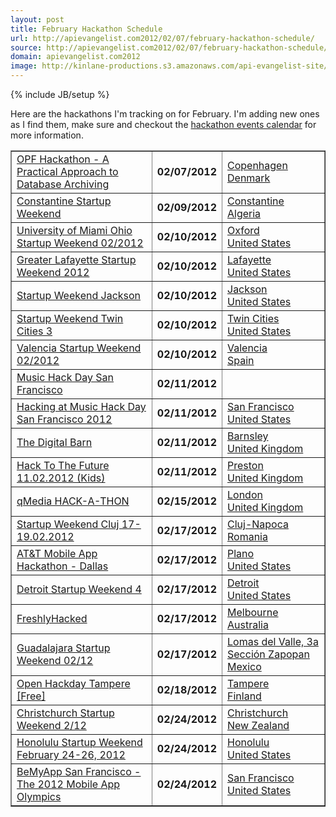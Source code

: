 ```yaml
---
layout: post
title: February Hackathon Schedule
url: http://apievangelist.com2012/02/07/february-hackathon-schedule/
source: http://apievangelist.com2012/02/07/february-hackathon-schedule/
domain: apievangelist.com2012
image: http://kinlane-productions.s3.amazonaws.com/api-evangelist-site/blog/tag-cloud-hackathon.png
---
```

{% include JB/setup %}<p>
     Here are the hackathons I'm tracking on for February. I'm adding new ones as I find them, make sure and checkout the <a title="Hackathon events calendar" href="/events/">hackathon events calendar</a> for more information.
</p>
<table border="1" cellspacing="5" cellpadding="5" width="100%">
     <tbody>
          <tr>
               <td>
                    <a href="/events/opf_hackathon__a_practical_approach_to_database_archiving.php">OPF Hackathon - A Practical Approach to Database Archiving</a>
               </td>
               <td>
                    <strong>02/07/2012</strong>
               </td>
               <td>
                    <a href="/events/opf_hackathon__a_practical_approach_to_database_archiving.php">Copenhagen<br />
                    Denmark</a>
               </td>
          </tr>
          <tr>
               <td>
                    <a href="/events/constantine_startup_weekend.php">Constantine Startup Weekend</a>
               </td>
               <td>
                    <strong>02/09/2012</strong>
               </td>
               <td>
                    <a href="/events/constantine_startup_weekend.php">Constantine<br />
                    Algeria</a>
               </td>
          </tr>
          <tr>
               <td>
                    <a href="/events/university_of_miami_ohio_startup_weekend_022012.php">University of Miami Ohio Startup Weekend 02/2012</a>
               </td>
               <td>
                    <strong>02/10/2012</strong>
               </td>
               <td>
                    <a href="/events/university_of_miami_ohio_startup_weekend_022012.php">Oxford<br />
                    United States</a>
               </td>
          </tr>
          <tr>
               <td>
                    <a href="/events/greater_lafayette_startup_weekend_2012.php">Greater Lafayette Startup Weekend 2012</a>
               </td>
               <td>
                    <strong>02/10/2012</strong>
               </td>
               <td>
                    <a href="/events/greater_lafayette_startup_weekend_2012.php">Lafayette<br />
                    United States</a>
               </td>
          </tr>
          <tr>
               <td>
                    <a href="/events/startup_weekend_jackson.php">Startup Weekend Jackson</a>
               </td>
               <td>
                    <strong>02/10/2012</strong>
               </td>
               <td>
                    <a href="/events/startup_weekend_jackson.php">Jackson<br />
                    United States</a>
               </td>
          </tr>
          <tr>
               <td>
                    <a href="/events/startup_weekend_twin_cities_3.php">Startup Weekend Twin Cities 3</a>
               </td>
               <td>
                    <strong>02/10/2012</strong>
               </td>
               <td>
                    <a href="/events/startup_weekend_twin_cities_3.php">Twin Cities<br />
                    United States</a>
               </td>
          </tr>
          <tr>
               <td>
                    <a href="/events/valencia_startup_weekend_022012.php">Valencia Startup Weekend 02/2012</a>
               </td>
               <td>
                    <strong>02/10/2012</strong>
               </td>
               <td>
                    <a href="/events/valencia_startup_weekend_022012.php">Valencia<br />
                    Spain</a>
               </td>
          </tr>
          <tr>
               <td>
                    <a href="/events/music_hack_day_san_francisco.php">Music Hack Day San Francisco</a>
               </td>
               <td>
                    <strong>02/11/2012</strong>
               </td>
               <td>
                    <a href="/events/music_hack_day_san_francisco.php"><br /></a>
               </td>
          </tr>
          <tr>
               <td>
                    <a href="/events/hacking_at_music_hack_day_san_francisco_2012.php">Hacking at Music Hack Day San Francisco 2012</a>
               </td>
               <td>
                    <strong>02/11/2012</strong>
               </td>
               <td>
                    <a href="/events/hacking_at_music_hack_day_san_francisco_2012.php">San Francisco<br />
                    United States</a>
               </td>
          </tr>
          <tr>
               <td>
                    <a href="/events/the_digital_barn.php">The Digital Barn</a>
               </td>
               <td>
                    <strong>02/11/2012</strong>
               </td>
               <td>
                    <a href="/events/the_digital_barn.php">Barnsley<br />
                    United Kingdom</a>
               </td>
          </tr>
          <tr>
               <td>
                    <a href="/events/hack_to_the_future_11022012_kids.php">Hack To The Future 11.02.2012 (Kids)</a>
               </td>
               <td>
                    <strong>02/11/2012</strong>
               </td>
               <td>
                    <a href="/events/hack_to_the_future_11022012_kids.php">Preston<br />
                    United Kingdom</a>
               </td>
          </tr>
          <tr>
               <td>
                    <a href="/events/qmedia_hackathon.php">qMedia HACK-A-THON</a>
               </td>
               <td>
                    <strong>02/15/2012</strong>
               </td>
               <td>
                    <a href="/events/qmedia_hackathon.php">London<br />
                    United Kingdom</a>
               </td>
          </tr>
          <tr>
               <td>
                    <a href="/events/startup_weekend_cluj_1719022012.php">Startup Weekend Cluj 17-19.02.2012</a>
               </td>
               <td>
                    <strong>02/17/2012</strong>
               </td>
               <td>
                    <a href="/events/startup_weekend_cluj_1719022012.php">Cluj-Napoca<br />
                    Romania</a>
               </td>
          </tr>
          <tr>
               <td>
                    <a href="/events/att_mobile_app_hackathon__dallas.php">AT&amp;T Mobile App Hackathon - Dallas</a>
               </td>
               <td>
                    <strong>02/17/2012</strong>
               </td>
               <td>
                    <a href="/events/att_mobile_app_hackathon__dallas.php">Plano<br />
                    United States</a>
               </td>
          </tr>
          <tr>
               <td>
                    <a href="/events/detroit__startup_weekend_4.php">Detroit Startup Weekend 4</a>
               </td>
               <td>
                    <strong>02/17/2012</strong>
               </td>
               <td>
                    <a href="/events/detroit__startup_weekend_4.php">Detroit<br />
                    United States</a>
               </td>
          </tr>
          <tr>
               <td>
                    <a href="/events/freshlyhacked.php">FreshlyHacked</a>
               </td>
               <td>
                    <strong>02/17/2012</strong>
               </td>
               <td>
                    <a href="/events/freshlyhacked.php">Melbourne<br />
                    Australia</a>
               </td>
          </tr>
          <tr>
               <td>
                    <a href="/events/guadalajara_startup_weekend_0212.php">Guadalajara Startup Weekend 02/12</a>
               </td>
               <td>
                    <strong>02/17/2012</strong>
               </td>
               <td>
                    <a href="/events/guadalajara_startup_weekend_0212.php">Lomas del Valle, 3a Sección Zapopan<br />
                    Mexico</a>
               </td>
          </tr>
          <tr>
               <td>
                    <a href="/events/open_hackday_tampere_free.php">Open Hackday Tampere [Free]</a>
               </td>
               <td>
                    <strong>02/18/2012</strong>
               </td>
               <td>
                    <a href="/events/open_hackday_tampere_free.php">Tampere<br />
                    Finland</a>
               </td>
          </tr>
          <tr>
               <td>
                    <a href="/events/christchurch_startup_weekend_212.php">Christchurch Startup Weekend 2/12</a>
               </td>
               <td>
                    <strong>02/24/2012</strong>
               </td>
               <td>
                    <a href="/events/christchurch_startup_weekend_212.php">Christchurch<br />
                    New Zealand</a>
               </td>
          </tr>
          <tr>
               <td>
                    <a href="/events/honolulu_startup_weekend_february_2426_2012.php">Honolulu Startup Weekend February 24-26, 2012</a>
               </td>
               <td>
                    <strong>02/24/2012</strong>
               </td>
               <td>
                    <a href="/events/honolulu_startup_weekend_february_2426_2012.php">Honolulu<br />
                    United States</a>
               </td>
          </tr>
          <tr>
               <td>
                    <a href="/events/bemyapp_san_francisco__the_2012_mobile_app_olympics.php">BeMyApp San Francisco - The 2012 Mobile App Olympics</a>
               </td>
               <td>
                    <strong>02/24/2012</strong>
               </td>
               <td>
                    <a href="/events/bemyapp_san_francisco__the_2012_mobile_app_olympics.php">San Francisco<br />
                    United States</a>
               </td>
          </tr>
     </tbody>
</table>
